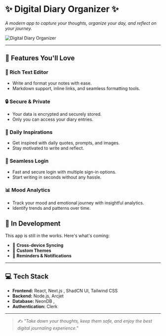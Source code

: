 # ✨ **Digital Diary Organizer** ✨  
_A modern app to capture your thoughts, organize your day, and reflect on your journey._  

![Digital Diary Organizer](https://images.pexels.com/photos/261579/pexels-photo-261579.jpeg) 

---

## 🌟 **Features You'll Love**  

### 📝 **Rich Text Editor**  
- Write and format your notes with ease.  
- Markdown support, inline links, and seamless formatting tools.  

### 🔒 **Secure & Private**  
- Your data is encrypted and securely stored.  
- Only you can access your diary entries.  

### 🎯 **Daily Inspirations**  
- Get inspired with daily quotes, prompts, and images.  
- Stay motivated to write and reflect.  

### 🚀 **Seamless Login**  
- Fast and secure login with multiple sign-in options.  
- Start writing in seconds without any hassle.  

### 📊 **Mood Analytics**  
- Track your mood and emotional journey with insightful analytics.  
- Identify trends and patterns over time.  

## 🚧 **In Development**  
This app is still in the works. Here's what's coming:  
- 🌟 **Cross-device Syncing**  
- 🎨 **Custom Themes**  
- 🔔 **Reminders & Notifications**  

---

## 💻 **Tech Stack**  
- **Frontend:** React, Next.js , ShadCN UI, Tailwind CSS
- **Backend:** Node.js, Arcjet  
- **Database:** NeonDB ,  
- **Authentication:** Clerk

---


> ✍️ _"Take down your thoughts, keep them safe, and enjoy the best digital journaling experience."_  
